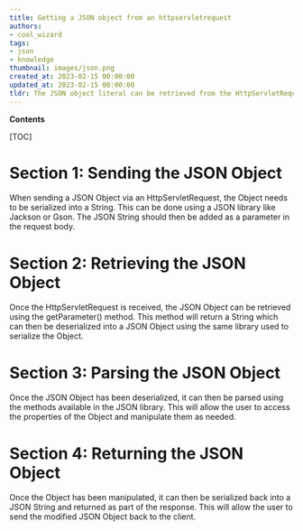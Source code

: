 ```yaml
---
title: Getting a JSON object from an httpservletrequest
authors:
- cool_wizard
tags:
- json
- knowledge
thumbnail: images/json.png
created_at: 2023-02-15 00:00:00
updated_at: 2023-02-15 00:00:00
tldr: The JSON object literal can be retrieved from the HttpServletRequest by using the getReader() method.
---
```


**Contents**

[TOC]

# Section 1: Sending the JSON Object

When sending a JSON Object via an HttpServletRequest, the Object needs to be serialized into a String. This can be done using a JSON library like Jackson or Gson. The JSON String should then be added as a parameter in the request body.

# Section 2: Retrieving the JSON Object

Once the HttpServletRequest is received, the JSON Object can be retrieved using the getParameter() method. This method will return a String which can then be deserialized into a JSON Object using the same library used to serialize the Object.

# Section 3: Parsing the JSON Object

Once the JSON Object has been deserialized, it can then be parsed using the methods available in the JSON library. This will allow the user to access the properties of the Object and manipulate them as needed.

# Section 4: Returning the JSON Object

Once the Object has been manipulated, it can then be serialized back into a JSON String and returned as part of the response. This will allow the user to send the modified JSON Object back to the client.
